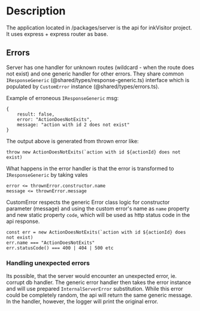 # Description

The application located in /packages/server is the api for inkVisitor project.
It uses express + express router as base.

## Errors

Server has one handler for unknown routes (wildcard - when the route does not exist) and one generic handler for other errors.
They share common `IResponseGeneric` (@shared/types/response-generic.ts) interface which is populated by `CustomError` instance (@shared/types/errors.ts).

Example of erroneous `IResponseGeneric` msg:

```
{
    result: false,
    error: "ActionDoesNotExits",
    message: "action with id 2 does not exist"
}
```

The output above is generated from thrown error like:

```
throw new ActionDoesNotExits(`action with id ${actionId} does not exist)
```

What happens in the error handler is that the error is transformed to `IResponseGeneric` by taking vales

```
error <= thrownError.constructor.name
message <= thrownError.message
```

CustomError respects the generic Error class logic for constructor parameter (message) and using the custom error's name as `name` property
and new static property `code`, which will be used as http status code in the api response.

```
const err = new ActionDoesNotExits(`action with id ${actionId} does not exist)
err.name === "ActionDoesNotExits"
err.statusCode() === 400 | 404 | 500 etc
```

### Handling unexpected errors

Its possible, that the server would encounter an unexpected error, ie. corrupt db handler.
The generic error handler then takes the error instance and will use prepared `InternalServerError` substitution.
While this error could be completely random, the api will return the same generic message. In the handler, however, the logger will print the original error.
